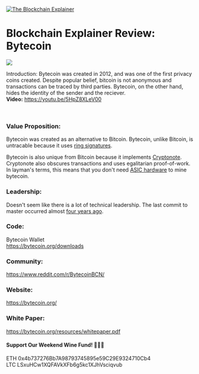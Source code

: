 [![The Blockchain Explainer](https://res.cloudinary.com/blockchain-side-hustle/image/upload/v1516069152/blockchain-explainer-small-76x76_clc7ht.png)](https://www.blockchainexplainer.com)


# Blockchain Explainer Review: Bytecoin
[![](https://www.coinspot.com.au/public/img/coinlg/bytecoin.png?v=68)](https://bytecoin.org/)

Introduction: Bytecoin was created in 2012, and was one of the first privacy coins created. Despite popular belief, bitcoin is not anonymous and transactions can be traced by third parties. Bytecoin, on the other hand, hides the identity of the sender and the reciever. 
<br />
<b>Video:</b> https://youtu.be/5HpZ8XLeV00

<br />


### Value Proposition: 

Bytecoin was created as an alternative to Bitcoin. Bytecoin, unlike Bitcoin, is untracable because it uses [ring signatures](https://wiki.bytecoin.org/wiki/Ring_signature). 

Bytecoin is also unique from Bitcoin because it implements [Cryptonote](https://cryptonote.org/inside/). Cryptonote also obscures transactions and uses egalitarian proof-of-work. In layman's terms, this means that you don't need [ASIC hardware](https://en.bitcoin.it/wiki/ASIC) to mine bytecoin.


### Leadership: 

Doesn't seem like there is a lot of technical leadership. The last commit to master occurred almost [four years ago](https://github.com/amjuarez/bytecoin/graphs/contributors).



### Code: 

Bytecoin Wallet 
<br />
https://bytecoin.org/downloads


### Community:
https://www.reddit.com/r/BytecoinBCN/



### Website: 

https://bytecoin.org/


### White Paper:

https://bytecoin.org/resources/whitepaper.pdf


#### Support Our Weekend Wine Fund! 🍷🍷🍷

ETH 0x4b737276Bb7A98793745895e59C29E9324710Cb4 
<br />
LTC LSxuHCw1XQFAVkXFb6g5kc1XJhVsciqvub

